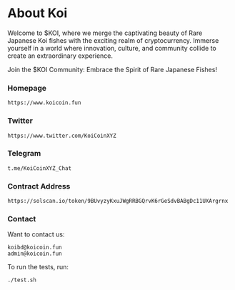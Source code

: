 # About Koi
Welcome to $KOI, where we merge the captivating beauty of Rare Japanese Koi fishes with the exciting realm of cryptocurrency. Immerse yourself in a world where innovation, culture, and community collide to create an extraordinary experience.

Join the $KOI Community: Embrace the Spirit of Rare Japanese Fishes!

### Homepage

```
https://www.koicoin.fun
```

### Twitter

```
https://www.twitter.com/KoiCoinXYZ
```

### Telegram

```
t.me/KoiCoinXYZ_Chat
```

### Contract Address

```
https://solscan.io/token/9BUvyzyKxuJWgRRBGQrvK6rGeSdvBABgDc11UXArgrnx
```


### Contact

Want to contact us:

```
koibd@koicoin.fun
admin@koicoin.fun
```

To run the tests, run:

```
./test.sh
```





